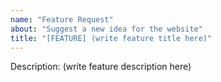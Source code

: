 ```yaml
---
name: "Feature Request"
about: "Suggest a new idea for the website"
title: "[FEATURE] (write feature title here)"
---
```

Description:
(write feature description here)
